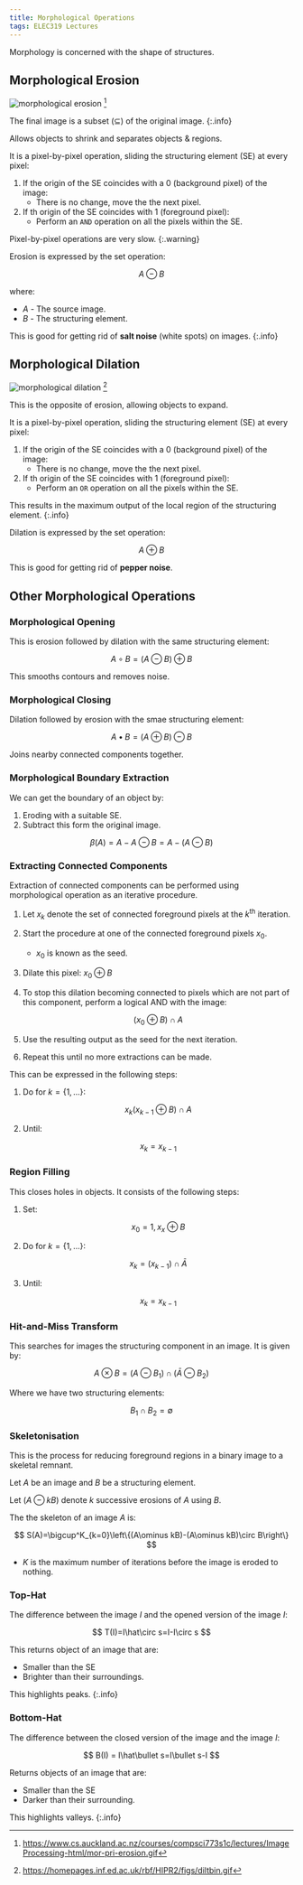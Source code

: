 ```yaml
---
title: Morphological Operations
tags: ELEC319 Lectures
---
```

Morphology is concerned with the shape of structures.

## Morphological Erosion

![morphological erosion](https://www.cs.auckland.ac.nz/courses/compsci773s1c/lectures/ImageProcessing-html/mor-pri-erosion.gif) [^1]

[^1]: https://www.cs.auckland.ac.nz/courses/compsci773s1c/lectures/ImageProcessing-html/mor-pri-erosion.gif

The final image is a subset ($\subseteq$) of the original image.
{:.info}

Allows objects to shrink and separates objects & regions.

It is a pixel-by-pixel operation, sliding the structuring element (SE) at every pixel:

1. If the origin of the SE coincides with a 0 (background pixel) of the image:
	* There is no change, move the the next pixel.
1. If th origin of the SE coincides with 1 (foreground pixel):
	* Perform an `AND` operation on all the pixels within the SE.

Pixel-by-pixel operations are very slow.
{:.warning}

Erosion is expressed by the set operation:

$$
A\ominus B
$$

where:

* $A$ - The source image.
* $B$ - The structuring element.

This is good for getting rid of **salt noise** (white spots) on images.
{:.info}

## Morphological Dilation

![morphological dilation](https://homepages.inf.ed.ac.uk/rbf/HIPR2/figs/diltbin.gif) [^2]

[^2]: https://homepages.inf.ed.ac.uk/rbf/HIPR2/figs/diltbin.gif

This is the opposite of erosion, allowing objects to expand.

It is a pixel-by-pixel operation, sliding the structuring element (SE) at every pixel:

1. If the origin of the SE coincides with a 0 (background pixel) of the image:
	* There is no change, move the the next pixel.
1. If th origin of the SE coincides with 1 (foreground pixel):
	* Perform an `OR` operation on all the pixels within the SE.
	
This results in the maximum output of the local region of the structuring element.
{:.info}

Dilation is expressed by the set operation:

$$
A\oplus B
$$

This is good for getting rid of **pepper noise**.

## Other Morphological Operations
### Morphological Opening
This is erosion followed by dilation with the same structuring element:

$$
A\circ B = (A\ominus B)\oplus B
$$

This smooths contours and removes noise.

### Morphological Closing
Dilation followed by erosion with the smae structuring element:

$$
A\bullet B = (A\oplus B)\ominus B
$$

Joins nearby connected components together.


### Morphological Boundary Extraction
We can get the boundary of an object by:

1. Eroding with a suitable SE.
1. Subtract this form the original image.

$$
\beta(A) = A-A\ominus B=A-(A\ominus B)
$$

### Extracting Connected Components
Extraction of connected components can be performed using morphological operation as an iterative procedure. 

1. Let $x_k$ denote the set of connected foreground pixels at the $k^{\text{th}}$ iteration.
1. Start the procedure at one of the connected foreground pixels $x_0$.
	* $x_0$  is known as the seed.
1. Dilate this pixel: $x_0\oplus B$
1. To stop this dilation becoming connected to pixels which are not part of this component, perform a logical AND with the image:
	
	$$
	(x_0\oplus B)\cap A
	$$
1. Use the resulting output as the seed for the next iteration.
1. Repeat this until no more extractions can be made.

This can be expressed in the following steps:

1. Do for $k=\{1,\ldots\}$:
	
	$$
	x_k(x_{k-1}\oplus B)\cap A
	$$
1. Until:
	
	$$
	x_k=x_{k-1}
	$$

### Region Filling
This closes holes in objects. It consists of the following steps:


1. Set:

	$$
	x_0=1, x_x\oplus B
	$$
1. Do for $k=\{1,\ldots\}$:
	
	$$
	x_k=(x_{k-1})\cap \bar A
	$$
1. Until:
	
	$$
	x_k = x_{k-1}
	$$

### Hit-and-Miss Transform
This searches for images the structuring component in an image. It is given by:

$$
A\otimes B=(A\ominus B_1)\cap(\bar A\ominus B_2)
$$

Where we have two structuring elements:

$$
B_1\cap B_2=\emptyset
$$

### Skeletonisation
This is the process for reducing foreground regions in a binary image to a skeletal remnant.

Let $A$ be an image and $B$ be a structuring element.

Let $(A\ominus kB)$ denote $k$ successive erosions of $A$ using $B$.

The the skeleton of an image $A$ is:

$$
S(A)=\bigcup^K_{k=0}\left\{(A\ominus kB)-(A\ominus kB)\circ B\right\}
$$

* $K$ is the maximum number of iterations before the image is eroded to nothing.

### Top-Hat
The difference between the image $I$ and the opened version of the image $I$:

$$
T(I)=I\hat\circ s=I-I\circ s
$$

This returns object of an image that are:

* Smaller than the SE
* Brighter than their surroundings.

This highlights peaks.
{:.info}

### Bottom-Hat
The difference between the closed version of the image and the image $I$:

$$
B(I) = I\hat\bullet s=I\bullet s-I
$$

Returns objects of an image that are:

* Smaller than the SE
* Darker than their surrounding.

This highlights valleys.
{:.info}